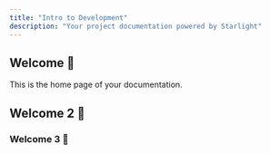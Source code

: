 ```yaml
---
title: "Intro to Development"
description: "Your project documentation powered by Starlight"
---
```


## Welcome 🚀

This is the home page of your documentation.

## Welcome 2 🚀

### Welcome 3 🚀
